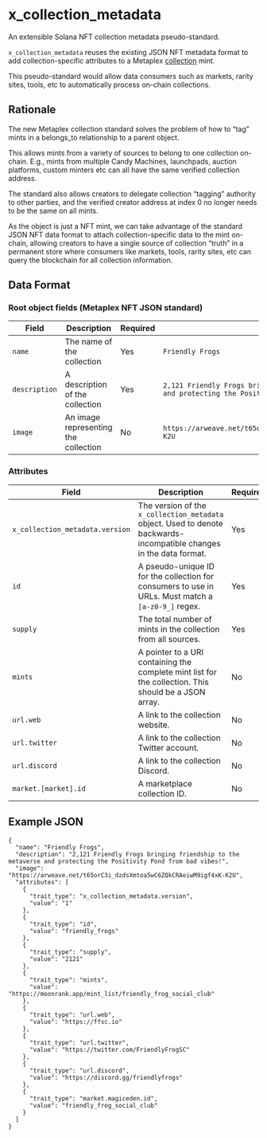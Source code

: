 # x_collection_metadata

An extensible Solana NFT collection metadata pseudo-standard.

`x_collection_metadata` reuses the existing JSON NFT metadata format to add collection-specific attributes to a Metaplex [collection](https://docs.metaplex.com/token-metadata/specification#collections) mint.

This pseudo-standard would allow data consumers such as markets, rarity sites, tools, etc to automatically process on-chain collections.

## Rationale

The new Metaplex collection standard solves the problem of how to “tag” mints in a belongs_to relationship to a parent object.

This allows mints from a variety of sources to belong to one collection on-chain. E.g., mints from multiple Candy Machines, launchpads, auction platforms, custom minters etc can all have the same verified collection address.

The standard also allows creators to delegate collection “tagging” authority to other parties, and the verified creator address at index 0 no longer needs to be the same on all mints.

As the object is just a NFT mint, we can take advantage of the standard JSON NFT data format to attach collection-specific data to the mint on-chain, allowing creators to have a single source of collection “truth” in a permanent store where consumers like markets, tools, rarity sites, etc can query the blockchain for all collection information.

## Data Format

### Root object fields (Metaplex NFT JSON standard)

| Field      | Description | Required | Example |
| ----------- | ----------- | ----------- | ----------- |
| `name`      | The name of the collection       | Yes | `Friendly Frogs` |
| `description`   | A description of the collection        | Yes | `2,121 Friendly Frogs bringing friendship to the metaverse and protecting the Positivity Pond from bad vibes!` |
| `image`   | An image representing the collection        | No | `https://arweave.net/t65orC3i_dzdsXmtoa5wC6ZQkCRAeiwM9igf4xK-K2U` |

### Attributes

| Field      | Description | Required | Example |
| ----------- | ----------- | ----------- | ----------- |
| `x_collection_metadata.version` | The version of the `x_collection_metadata` object. Used to denote backwards-incompatible changes in the data format. | Yes | `1` |
| `id` | A pseudo-unique ID for the collection for consumers to use in URLs. Must match a `[a-z0-9_]` regex. | Yes | `friendly_frogs` |
| `supply` | The total number of mints in the collection from all sources. | Yes | `2121` |
| `mints` |  A pointer to a URI containing the complete mint list for the collection. This should be a JSON array. | No | `https://moonrank.app/mint_list/friendly_frog_social_club` |
| `url.web` |  A link to the collection website. | No | `https://ffsc.io` |
| `url.twitter` |  A link to the collection Twitter account. | No | `https://twitter.com/FriendlyFrogSC` |
| `url.discord` |  A link to the collection Discord. | No | `https://discord.gg/friendlyfrogs` |
| `market.[market].id` |  A marketplace collection ID. | No | `friendly_frog_social_club` |

## Example JSON

```
{
  "name": "Friendly Frogs",
  "description": "2,121 Friendly Frogs bringing friendship to the metaverse and protecting the Positivity Pond from bad vibes!",
  "image": "https://arweave.net/t65orC3i_dzdsXmtoa5wC6ZQkCRAeiwM9igf4xK-K2U",
  "attributes": [
    {
      "trait_type": "x_collection_metadata.version",
      "value": "1"
    },
    {
      "trait_type": "id",
      "value": "friendly_frogs"
    },
    {
      "trait_type": "supply",
      "value": "2121"
    },
    {
      "trait_type": "mints",
      "value": "https://moonrank.app/mint_list/friendly_frog_social_club"
    },
    {
      "trait_type": "url.web",
      "value": "https://ffsc.io"
    },
    {
      "trait_type": "url.twitter",
      "value": "https://twitter.com/FriendlyFrogSC"
    },
    {
      "trait_type": "url.discord",
      "value": "https://discord.gg/friendlyfrogs"
    },
    {
      "trait_type": "market.magiceden.id",
      "value": "friendly_frog_social_club"
    }
  ]
}
```
